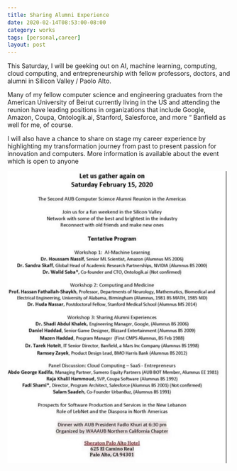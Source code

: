 ```yaml
---
title: Sharing Alumni Experience
date: 2020-02-14T08:53:00-08:00
category: works 
tags: [personal,career]
layout: post
---
```


This Saturday, I will be geeking out on AI, machine learning, computing, cloud computing, and entrepreneurship with fellow professors, doctors, and alumni in Silicon Valley / Paolo Alto.

Many of my fellow computer science and engineering graduates from the American University of Beirut currently living in the US and attending the reunion have leading positions in organizations that include Google, Amazon, Coupa, Ontologik.ai, Stanford, Salesforce, and more “ Banfield as well for me, of course.

I will also have a chance to share on stage my career experience by highlighting my transformation journey from past to present passion for innovation and computers. More information is available about the event which is open to anyone 

![image1](/assets/images/events/img_0007.jpg)
